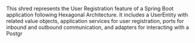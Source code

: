 This shred represents the User Registration feature of a Spring Boot application following Hexagonal Architecture. It includes a UserEntity with related value objects, application services for user registration, ports for inbound and outbound communication, and adapters for interacting with a Postgr